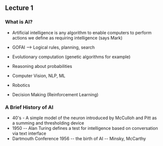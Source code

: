 ## Lecture 1

### What is AI?

- Artificial intelligence is any algorithm to enable computers to perform actions we define as requiring intelligence (says Mark)

- GOFAI --> Logical rules, planning, search
- Evolutionary computation (genetic algorithms for example)
- Reasoning about probabilities
- Computer Vision, NLP, ML
- Robotics
- Decision Making (Reinforcement Learning)

### A Brief History of AI

- 40's -  A simple model of the neuron introduced by McCulloh and Pitt as a summing and thresholding device
- 1950 -- Alan Turing defines a test for intelligence based on conversation via text interface
- Dartmouth Conference 1956 -- the birth of AI -- Minsky, McCarthy 

